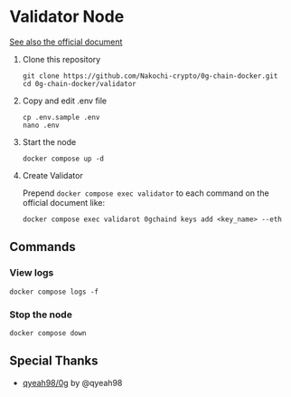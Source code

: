 # Validator Node

[See also the official document](https://docs.0g.ai/0g-doc/run-a-node/validator-node)

1. Clone this repository

    ```
    git clone https://github.com/Nakochi-crypto/0g-chain-docker.git
    cd 0g-chain-docker/validator
    ```

2. Copy and edit .env file

    ```
    cp .env.sample .env
    nano .env
    ```

3. Start the node

    ```
    docker compose up -d
    ```

4. Create Validator

    Prepend `docker compose exec validator` to each command on the official document like:

    ```
    docker compose exec validarot 0gchaind keys add <key_name> --eth
    ```

## Commands

### View logs

```
docker compose logs -f
```

### Stop the node

```
docker compose down
```

## Special Thanks

- [qyeah98/0g](https://github.com/qyeah98/0g/) by @qyeah98

